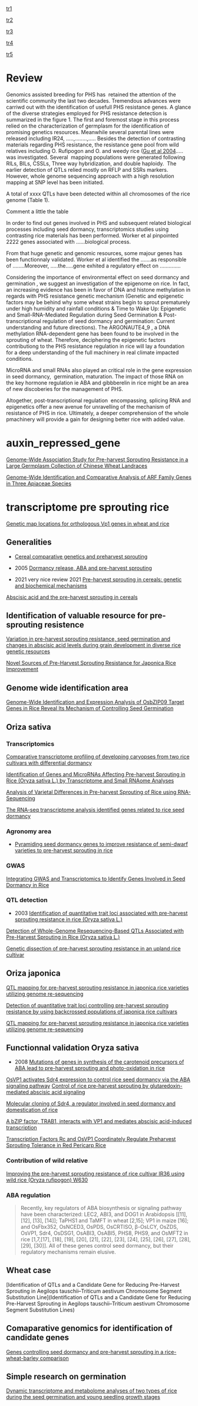 

[tr1](https://bp.ueb.cas.cz/pdfs/bpl/2019/01/35.pdf)

[tr2](https://www.frontiersin.org/articles/10.3389/fpls.2021.727302/full)

[tr3](https://www.sciencedirect.com/science/article/abs/pii/S0176161713001053)

[tr4](https://www.frontiersin.org/articles/10.3389/fpls.2017.02213/full)

[tr5]()

# Review
   

Genomics assisted breeding for PHS has  retained the attention of the scientific community the last two decades. Tremendous advances were carriwd out with the identification of usefull PHS resistance genes. A glance of the diverse strategies employed for PHS resistance detection is summarized in the figure 1. The first and foremost stage in this process relied on the characterization of germplasm for the identification of promising genetics resources. Meanwhile several parental lines were released including IR24, .....,........,..... Besides the detection of contrasting materials regarding PHS resistance, the resistance gene pool from wild relatives including O. Rufipogon and O. and weedy rice ([Gu et al 2004](https://academic.oup.com/genetics/article/166/3/1503/6050471?login=true#236962316)..... was investigated. Several  mapping populations were generated following RILs, BILs, CSSLs, Three way hybridization, and double haploidy.  The earlier detection of QTLs relied mostly on RFLP and SSRs markers. However, whole genome sequencing approach with a high resolution mapping at SNP level has been initiated.

A total of xxxx QTLs have been detected within all chromosomes of the rice genome (Table 1). 


Comment a little the table


In order to find out genes involved in PHS and subsequent related biological processes including seed dormancy, transcriptomics studies using contrasting rice materials has been performed. Worker et al pinpointed 2222 genes associated with ......biological process.



From that huge genetic and genomic resources, some majour genes has been functionnaly validated. Worker et al identified the .......as responsible of ........Moreover, .....the.....gene exhited a regulatory effect on ..............


Considering the importance of environmental effect on seed dormancy and germination , we suggest an investigation of the epigenome on rice. In fact, an increasing evidence has been in favor of DNA and histone methylation in regards with PHS resistance genetic mechanism (Genetic and epigenetic factors may be behind why some wheat strains begin to sprout prematurely under high humidity and rainfall conditions & Time to Wake Up: Epigenetic and Small-RNA-Mediated Regulation during Seed Germination & Post-transcriptional regulation of seed dormancy and germination: Current understanding and future directions). The ARGONAUTE4_9 , a DNA methylation RNA-dependent gene has been found to be involved in the sprouting of wheat. Therefore, deciphering the epigenetic factors contributiong to the PHS resistance regulation in rice will lay a foundation for a deep understanding of the full machinery in real climate impacted conditions.  

MicroRNA and small RNAs also played an critical role in the gene expression in seed dormancy,  germination, maturation. The impact of those RNA on the key hormone regulation ie ABA and gibbberelin in rice might be an area of new discoberies for the management of PHS.

Altogether, post-transcriptional regulation  encompassing, splicing RNA and epigenetics offer a new avenue for unravelling of the mechanism of resistance of PHS in rice. Ultimately, a deeper comprehension of the whole pmachinery will provide a gain for designing better rice with added value.









# auxin_repressed_gene








[Genome-Wide Association Study for Pre-harvest Sprouting Resistance in a Large Germplasm Collection of Chinese Wheat Landraces](https://www.frontiersin.org/articles/10.3389/fpls.2017.00401/full)


[Genome-Wide Identification and Comparative Analysis of ARF Family Genes in Three Apiaceae Species](https://www.frontiersin.org/articles/10.3389/fgene.2020.590535/full)



# transcriptome pre sprouting rice


[Genetic map locations for orthologous Vp1 genes in wheat and rice](https://link.springer.com/content/pdf/10.1007/s001220051069.pdf)



## Generalities 

- [Cereal comparative genetics and preharvest sprouting](https://link.springer.com/article/10.1023/A:1019675723265)

- 2005 [Dormancy release, ABA and pre-harvest sprouting](https://www.sciencedirect.com/science/article/pii/S1369526605000154)

- 2021 very nice review 2021 [Pre-harvest sprouting in cereals: genetic and biochemical mechanisms](https://academic.oup.com/jxb/article-abstract/72/8/2857/6104898?redirectedFrom=fulltext)

[Abscisic acid and the pre-harvest sprouting in cereals](https://www.tandfonline.com/doi/full/10.4161/psb.3.12.6606)

## Identification of valuable resource for pre-sprouting resistence


[Variation in pre-harvest sprouting resistance, seed germination and changes in abscisic acid levels during grain development in diverse rice genetic resources](https://www.cambridge.org/core/journals/plant-genetic-resources/article/variation-in-preharvest-sprouting-resistance-seed-germination-and-changes-in-abscisic-acid-levels-during-grain-development-in-diverse-rice-genetic-resources/5255A3A1176672E1914C5ADB0CF3A1E2)

[Novel Sources of Pre-Harvest Sprouting Resistance for Japonica Rice Improvement](https://www.mdpi.com/2223-7747/10/8/1709)


## Genome wide identification area


[Genome-Wide Identification and Expression Analysis of OsbZIP09 Target Genes in Rice Reveal Its Mechanism of Controlling Seed Germination](https://www.mdpi.com/1422-0067/22/4/1661)





## Oriza sativa

### Transcriptomics

[Comparative transcriptome profiling of developing caryopses from two rice cultivars with differential dormancy](https://www.sciencedirect.com/science/article/pii/S0176161713001053)




[Identification of Genes and MicroRNAs Affecting Pre-harvest Sprouting in Rice (Oryza sativa L.) by Transcriptome and Small RNAome Analyses](https://www.frontiersin.org/articles/10.3389/fpls.2021.727302/full)

[Analysis of Varietal Differences in Pre-harvest Sprouting of Rice using RNA-Sequencing](https://www.cropbio.or.kr/articles/pdf/DG4Q/kjcs-2020-065-04-0.pdf)

[The RNA-seq transcriptome analysis identified genes related to rice seed dormancy](https://bp.ueb.cas.cz/pdfs/bpl/2019/01/35.pdf)

### Agronomy area

- [Pyramiding seed dormancy genes to improve resistance of semi-dwarf varieties to pre-harvest sprouting in rice](https://link.springer.com/article/10.1007/s11032-020-01172-2)


### GWAS


[Integrating GWAS and Transcriptomics to Identify Genes Involved in Seed Dormancy in Rice](https://assets.researchsquare.com/files/rs-414570/v1/12bf1792-e835-43c5-b506-902da87afc9d.pdf?c=1618612249)


### QTL detection




- 2003 [Identification of quantitative trait loci associated with pre-harvest sprouting resistance in rice (Oryza sativa L.)](https://www.sciencedirect.com/science/article/pii/S0378429002002174)

[Detection of Whole-Genome Resequencing-Based QTLs Associated with Pre-Harvest Sprouting in Rice (Oryza sativa L.)](https://www.plantbreedbio.org/journal/view.html?uid=656&&vmd=Full)

[Genetic dissection of pre-harvest sprouting resistance in an upland rice cultivar](https://www.jstage.jst.go.jp/article/jsbbs/68/2/68_17062/_html/-char/en)


## Oriza japonica


[QTL mapping for pre-harvest sprouting resistance in japonica rice varieties utilizing genome re-sequencing](https://link.springer.com/article/10.1007/s00438-020-01688-4)


[Detection of quantitative trait loci controlling pre-harvest sprouting resistance by using backcrossed populations of japonica rice cultivars](https://link.springer.com/article/10.1007/s00122-010-1275-z)

[QTL mapping for pre-harvest sprouting resistance in japonica rice varieties utilizing genome re-sequencing](https://link.springer.com/article/10.1007/s00438-020-01688-4)


## Functionnal validation Oryza sativa

- 2008 [Mutations of genes in synthesis of the carotenoid precursors of ABA lead to pre-harvest sprouting and photo-oxidation in rice](https://onlinelibrary.wiley.com/doi/full/10.1111/j.1365-313X.2008.03411.x)

[OsVP1 activates Sdr4 expression to control rice seed dormancy via the ABA signaling pathway](https://www.sciencedirect.com/science/article/pii/S2214514120301045)
[Control of rice pre-harvest sprouting by glutaredoxin-mediated abscisic acid signaling](https://onlinelibrary.wiley.com/doi/10.1111/tpj.14501)

[Molecular cloning of Sdr4, a regulator involved in seed dormancy and domestication of rice](https://www.pnas.org/content/107/13/5792.short)

[A bZIP factor, TRAB1, interacts with VP1 and mediates abscisic acid-induced transcription](https://www.pnas.org/content/96/26/15348.short)

[Transcription Factors Rc and OsVP1 Coordinately Regulate Preharvest Sprouting Tolerance in Red Pericarp Rice](https://pubs.acs.org/doi/abs/10.1021/acs.jafc.0c04748)



### Contribution of wild relative



[Improving the pre-harvest sprouting resistance of rice cultivar IR36 using wild rice (Oryza rufipogon) W630](https://link.springer.com/article/10.1007/s42976-021-00162-0)


### ABA regulation

> Recently, key regulators of ABA biosynthesis or signaling pathway have been characterized: LEC2, ABI3, and DOG1 in Arabidopsis [[11], [12], [13], [14]]; TaPHS1 and TaMFT in wheat [2,15]; VP1 in maize [16]; and OsFbx352, OsNCED3, OsPDS, OsCRTISO, β-OsLCY, OsZDS, OsVP1, Sdr4, OsDSG1, OsABI3, OsABI5, PHS8, PHS9, and OsMFT2 in rice [1,7,[17], [18], [19], [20], [21], [22], [23], [24], [25], [26], [27], [28], [29], [30]]. All of these genes control seed dormancy, but their regulatory mechanisms remain elusive.


## Wheat case

[Identification of QTLs and a Candidate Gene for Reducing Pre-Harvest Sprouting in Aegilops tauschii–Triticum aestivum Chromosome Segment Substitution Line](Identification of QTLs and a Candidate Gene for Reducing Pre-Harvest Sprouting in Aegilops tauschii–Triticum aestivum Chromosome Segment Substitution Lines)


## Comaparative genomics for identification of candidate genes


[Genes controlling seed dormancy and pre-harvest sprouting in a rice-wheat-barley comparison](https://link.springer.com/article/10.1007%2Fs10142-004-0104-3)

## Simple research on germination

[Dynamic transcriptome and metabolome analyses of two types of rice during the seed germination and young seedling growth stages](https://bmcgenomics.biomedcentral.com/articles/10.1186/s12864-020-07024-9)










